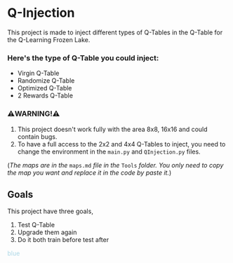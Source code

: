 # Q-Injection

This project is made to inject different types of Q-Tables in the Q-Table for the Q-Learning Frozen Lake.

### Here's the type of Q-Table you could inject:
- Virgin Q-Table
- Randomize Q-Table
- Optimized Q-Table
- 2 Rewards Q-Table

### **⚠️WARNING!⚠️** 
1. This project doesn't work fully with the area 8x8, 16x16 and could contain bugs.
2. To have a full access to the 2x2 and 4x4 Q-Tables to inject, you need to change the environment in the `main.py` and `QInjection.py` files.

(_The maps are in the_ `maps.md` _file in the_ `Tools` _folder. You only need to copy the map you want and replace it in the code by paste it._)

## Goals
This project have three goals, 
1. Test Q-Table
2. Upgrade them again
3. Do it both train before test after

<p style="color:#ADD8E6">blue</p>